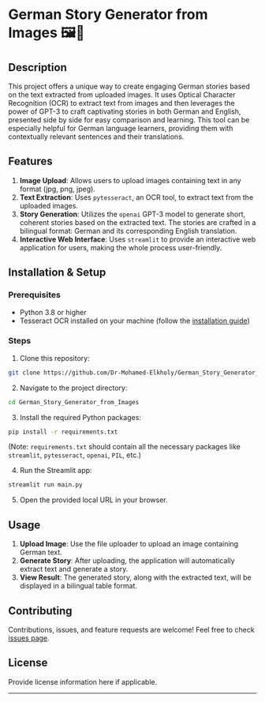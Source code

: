 # German Story Generator from Images 🖼️📖

## Description

This project offers a unique way to create engaging German stories based on the text extracted from uploaded images. It uses Optical Character Recognition (OCR) to extract text from images and then leverages the power of GPT-3 to craft captivating stories in both German and English, presented side by side for easy comparison and learning. This tool can be especially helpful for German language learners, providing them with contextually relevant sentences and their translations.

## Features

1. **Image Upload**: Allows users to upload images containing text in any format (jpg, png, jpeg).
2. **Text Extraction**: Uses `pytesseract`, an OCR tool, to extract text from the uploaded images.
3. **Story Generation**: Utilizes the `openai` GPT-3 model to generate short, coherent stories based on the extracted text. The stories are crafted in a bilingual format: German and its corresponding English translation.
4. **Interactive Web Interface**: Uses `streamlit` to provide an interactive web application for users, making the whole process user-friendly.

## Installation & Setup

### Prerequisites

- Python 3.8 or higher
- Tesseract OCR installed on your machine (follow the [installation guide](https://github.com/tesseract-ocr/tesseract/wiki))

### Steps

1. Clone this repository:

```bash
git clone https://github.com/Dr-Mohamed-Elkholy/German_Story_Generator_from_Images.git
```

2. Navigate to the project directory:

```bash
cd German_Story_Generator_from_Images
```

3. Install the required Python packages:

```bash
pip install -r requirements.txt
```

(Note: `requirements.txt` should contain all the necessary packages like `streamlit`, `pytesseract`, `openai`, `PIL`, etc.)

4. Run the Streamlit app:

```bash
streamlit run main.py
```

5. Open the provided local URL in your browser.

## Usage

1. **Upload Image**: Use the file uploader to upload an image containing German text.
2. **Generate Story**: After uploading, the application will automatically extract text and generate a story.
3. **View Result**: The generated story, along with the extracted text, will be displayed in a bilingual table format.

## Contributing

Contributions, issues, and feature requests are welcome! Feel free to check [issues page](YOUR_ISSUE_PAGE_LINK).

## License

Provide license information here if applicable.

---
